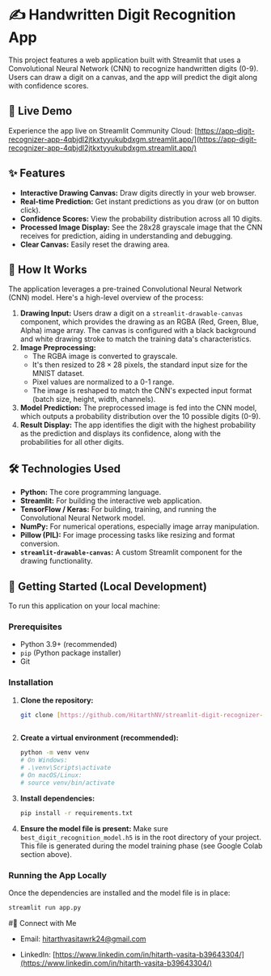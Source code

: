 # ✍️ Handwritten Digit Recognition App

This project features a web application built with Streamlit that uses a Convolutional Neural Network (CNN) to recognize handwritten digits (0-9). Users can draw a digit on a canvas, and the app will predict the digit along with confidence scores.

## 🚀 Live Demo

Experience the app live on Streamlit Community Cloud:
[https://app-digit-recognizer-app-4qbjdl2jtkxtyyukubdxgm.streamlit.app/](https://app-digit-recognizer-app-4qbjdl2jtkxtyyukubdxgm.streamlit.app/)

## ✨ Features

* **Interactive Drawing Canvas:** Draw digits directly in your web browser.
* **Real-time Prediction:** Get instant predictions as you draw (or on button click).
* **Confidence Scores:** View the probability distribution across all 10 digits.
* **Processed Image Display:** See the 28x28 grayscale image that the CNN receives for prediction, aiding in understanding and debugging.
* **Clear Canvas:** Easily reset the drawing area.

## 🧠 How It Works

The application leverages a pre-trained Convolutional Neural Network (CNN) model. Here's a high-level overview of the process:

1.  **Drawing Input:** Users draw a digit on a `streamlit-drawable-canvas` component, which provides the drawing as an RGBA (Red, Green, Blue, Alpha) image array. The canvas is configured with a black background and white drawing stroke to match the training data's characteristics.
2.  **Image Preprocessing:**
    * The RGBA image is converted to grayscale.
    * It's then resized to $28 \times 28$ pixels, the standard input size for the MNIST dataset.
    * Pixel values are normalized to a 0-1  range.
    * The image is reshaped to match the CNN's expected input format (batch size, height, width, channels).
3.  **Model Prediction:** The preprocessed image is fed into the CNN model, which outputs a probability distribution over the 10 possible digits (0-9).
4.  **Result Display:** The app identifies the digit with the highest probability as the prediction and displays its confidence, along with the probabilities for all other digits.

## 🛠️ Technologies Used

* **Python:** The core programming language.
* **Streamlit:** For building the interactive web application.
* **TensorFlow / Keras:** For building, training, and running the Convolutional Neural Network model.
* **NumPy:** For numerical operations, especially image array manipulation.
* **Pillow (PIL):** For image processing tasks like resizing and format conversion.
* **`streamlit-drawable-canvas`:** A custom Streamlit component for the drawing functionality.

## 🚀 Getting Started (Local Development)

To run this application on your local machine:

### Prerequisites

* Python 3.9+ (recommended)
* `pip` (Python package installer)
* Git

### Installation

1.  **Clone the repository:**
    ```bash
    git clone [https://github.com/HitarthNV/streamlit-digit-recognizer-app.git](https://github.com/HitarthNV/streamlit-digit-recognizer-app.git)
 
    ```
    
2.  **Create a virtual environment (recommended):**
    ```bash
    python -m venv venv
    # On Windows:
    # .\venv\Scripts\activate
    # On macOS/Linux:
    # source venv/bin/activate
    ```

3.  **Install dependencies:**
    ```bash
    pip install -r requirements.txt
    ```

4.  **Ensure the model file is present:**
    Make sure `best_digit_recognition_model.h5` is in the root directory of your project. This file is generated during the model training phase (see Google Colab section above).

### Running the App Locally

Once the dependencies are installed and the model file is in place:

```bash
streamlit run app.py

```

#👋 Connect with Me
* Email: hitarthvasitawrk24@gmail.com

* LinkedIn: [https://www.linkedin.com/in/hitarth-vasita-b39643304/](https://www.linkedin.com/in/hitarth-vasita-b39643304/)
